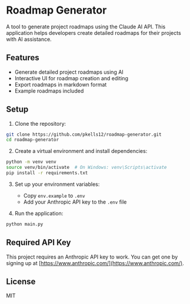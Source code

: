 # Roadmap Generator

A tool to generate project roadmaps using the Claude AI API. This application helps developers create detailed roadmaps for their projects with AI assistance.

## Features

- Generate detailed project roadmaps using AI
- Interactive UI for roadmap creation and editing
- Export roadmaps in markdown format
- Example roadmaps included

## Setup

1. Clone the repository:
```bash
git clone https://github.com/pkells12/roadmap-generator.git
cd roadmap-generator
```

2. Create a virtual environment and install dependencies:
```bash
python -m venv venv
source venv/bin/activate  # On Windows: venv\Scripts\activate
pip install -r requirements.txt
```

3. Set up your environment variables:
   - Copy `env.example` to `.env`
   - Add your Anthropic API key to the `.env` file

4. Run the application:
```bash
python main.py
```

## Required API Key

This project requires an Anthropic API key to work. You can get one by signing up at [https://www.anthropic.com/](https://www.anthropic.com/).

## License

MIT 